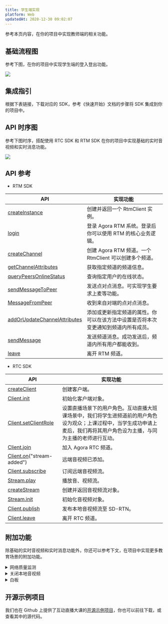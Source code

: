 ```yaml
---
title: 学生端实现
platform: Web
updatedAt: 2020-12-30 09:02:07
---
```


参考本页内容，在你的项目中实现教师端的相关功能。

## 基础流程图

参考下图，在你的项目中实现学生端的登入登出功能。

![](https://web-cdn.agora.io/docs-files/1579163794118)

## 集成指引

根据下表链接，下载对应的 SDK，参考《快速开始》文档的步骤将 SDK 集成到你的项目中。

## API 时序图

参考下图时序，搭配使用 RTC SDK 和 RTM SDK 在你的项目中实现基础的实时音视频和实时消息功能。

![](https://web-cdn.agora.io/docs-files/1579418812466)

## API 参考

- RTM SDK

| API                                                                                                           | 实现功能                                                                           |
| ------------------------------------------------------------------------------------------------------------- | ---------------------------------------------------------------------------------- |
| [createInstance](./API%20Reference/RTM_web/modules/agorartm.html#createinstance)                              | 创建并返回一个 RtmClient 实例。                                                    |
| [login](./API%20Reference/RTM_web/classes/rtmclient.html#login)                                               | 登录 Agora RTM 系统。登录后你可以使用 RTM 的核心业务逻辑。                         |
| [createChannel](./API%20Reference/RTM_web/classes/rtmclient.html#createchannel)                               | 创建 Agora RTM 频道。一个 RtmClient 可以创建多个频道。                             |
| [getChannelAttributes](./API%20Reference/RTM_web/classes/rtmclient.html#getchannelattributes)                 | 获取指定频道的频道信息。                                                           |
| [queryPeersOnlineStatus](./API%20Reference/RTM_web/classes/rtmclient.html#querypeersonlinestatus)             | 查询指定用户的在线状态。                                                           |
| [sendMessageToPeer](./API%20Reference/RTM_web/classes/rtmclient.html#sendmessagetopeer)                       | 发送点对点消息。可实现学生要求上麦等功能。                                         |
| [MessageFromPeer](./API%20Reference/RTM_web/interfaces/rtmevents.rtmclientevents.html#messagefrompeer)        | 收到来自对端的点对点消息。                                                         |
| [addOrUpdateChannelAttributes](./API%20Reference/RTM_web/classes/rtmclient.html#addorupdatechannelattributes) | 添加或更新指定频道的属性。你可以在该方法中设置是否将本次变更通知到频道内所有成员。 |
| [sendMessage](./API%20Reference/RTM_web/classes/rtmchannel.html#sendmessage)                                  | 发送频道消息。成功发送后，频道内所有用户都能收到。                                 |
| [leave](./API%20Reference/RTM_web/classes/rtmchannel.html#leave)                                              | 离开 RTM 频道。                                                                    |

- RTC SDK

| API                                                                                         | 实现功能                                                                                                                                                                       |
| ------------------------------------------------------------------------------------------- | ------------------------------------------------------------------------------------------------------------------------------------------------------------------------------ |
| [createClient](./API%20Reference/web/globals.html#createclient)                             | 创建客户端。                                                                                                                                                                   |
| [Client.init](./API%20Reference/web/interfaces/agorartc.client.html#init)                   | 初始化客户端对象。                                                                                                                                                             |
| [Client.setClientRole](./API%20Reference/web/interfaces/agorartc.client.html#setclientrole) | 设置直播场景下的用户角色。互动直播大班课场景中，我们将学生进频道前的用户角色设为观众；上课过程中，当学生成功申请上麦后，我们再将其用户角色设为主播，与同为主播的老师进行互动。 |
| [Client.join](./API%20Reference/web/interfaces/agorartc.client.html#join)                   | 加入 Agora RTC 频道。                                                                                                                                                          |
| [Client.on](./API%20Reference/web/interfaces/agorartc.client.html#on)("stream-added")       | 远端音视频已添加。                                                                                                                                                             |
| [Client.subscribe](./API%20Reference/web/interfaces/agorartc.client.html#subscribe)         | 订阅远端音视频流。                                                                                                                                                             |
| [Stream.play](./API%20Reference/web/interfaces/agorartc.stream.html#play)                   | 播放音、视频流。                                                                                                                                                               |
| [createStream](./API%20Reference/web/globals.html#createstream)                             | 创建并返回音视频流对象。                                                                                                                                                       |
| [Stream.init](./API%20Reference/web/interfaces/agorartc.stream.html#init)                   | 初始化音视频对象。                                                                                                                                                             |
| [Client.publish](./API%20Reference/web/interfaces/agorartc.client.html#publish)             | 发布本地音视频流至 SD-RTN。                                                                                                                                                    |
| [Client.leave](./API%20Reference/web/interfaces/agorartc.client.html#leave)                 | 离开 RTC 频道。                                                                                                                                                                |

## 附加功能

除基础的实时音视频和实时消息功能外，你还可以参考下文，在项目中实现更多教育场景的附加功能。

<details>
<summary>网络质量监测</summary>
你可以通过使用 RTC SDK 的 <code>on("network-quality")</code> 回调，实时监控通话中每个用户的网络上下行 last mile 网络质量。
更多质量透明相关方法，可参考如下文档：
<li><a href="https://docs.agora.io/cn/Interactive%20Broadcast/lastmile_quality_web?platform=Web">通话前网络质量探测</a></li>
<li><a href="https://docs.agora.io/cn/Interactive%20Broadcast/in-call_quality_web?platform=Web">通话中质量监测</a></li>
</details>
<details>
<summary>关闭本地音视频</summary>
你可以通过调用 RTC SDK 的如下方法，实现相关功能：
	<li>调用 <code>muteAudio</code> 或 <code>unmuteAudio</code>关闭或重新开启本地音频。</li>
	<li>调用 <code>muteVideo</code> 或 <code>unmuteVideo</code> 关闭或重新开启本地视频。</li>
</details>

<details>
<summary>白板</summary>
参考下列常用功能文档，在你的项目中实现白板相关功能。
	<li><a href="https://developer.netless.link/javascript-zh/home/document-converter">文档转换</a></li>
	<li><a href="https://developer.netless.link/javascript-zh/home/business-state-management">房间与回放的业务状态管理</a></li>
	<li><a href="https://developer.netless.link/javascript-zh/home/tools">教具</a></li>
	<li><a href="https://developer.netless.link/javascript-zh/home/view">视角</a></li>
	<li><a href="https://developer.netless.link/javascript-zh/home/room-methods">白板操作</a></li>
	<li><a href="https://developer.netless.link/document-zh/home/scene-manangement">页面（场景）管理</a></li>
</details>

## 开源示例项目

我们也在 Github 上提供了互动直播大课的[开源示例项目](https://github.com/AgoraIO-Usecase/eEducation)，你也可以前往下载，或查看其中的源代码。
